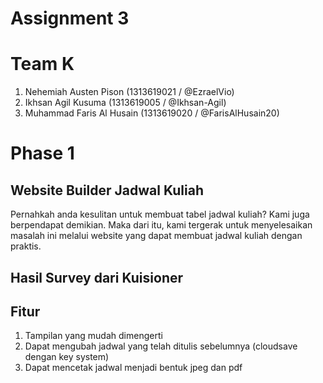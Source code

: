 # Assignment 3

# Team K
1. Nehemiah Austen Pison (1313619021 / @EzraelVio)
2. Ikhsan Agil Kusuma (1313619005 / @Ikhsan-Agil)
3. Muhammad Faris Al Husain (1313619020 / @FarisAlHusain20)

# Phase 1

## Website Builder Jadwal Kuliah
Pernahkah anda kesulitan untuk membuat tabel jadwal kuliah? Kami juga berpendapat demikian. Maka dari itu, kami tergerak untuk menyelesaikan masalah ini melalui website yang dapat membuat jadwal kuliah dengan praktis.

## Hasil Survey dari Kuisioner


## Fitur
1. Tampilan yang mudah dimengerti
2. Dapat mengubah jadwal yang telah ditulis sebelumnya (cloudsave dengan key system)
3. Dapat mencetak jadwal menjadi bentuk jpeg dan pdf






